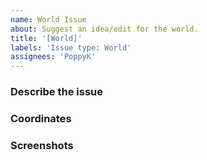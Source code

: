 ```yaml
---
name: World Issue
about: Suggest an idea/edit for the world.
title: '[World]'
labels: 'Issue type: World'
assignees: 'PoppyK'
---
```


### Describe the issue
<!-- A clear and concise description of what the issue is. -->


### Coordinates
<!-- X Y Z coordinates. -->


### Screenshots
<!-- Please add screenshots to help explain your problem. They can be of both the emc map and of how you want the terrain to look. -->
